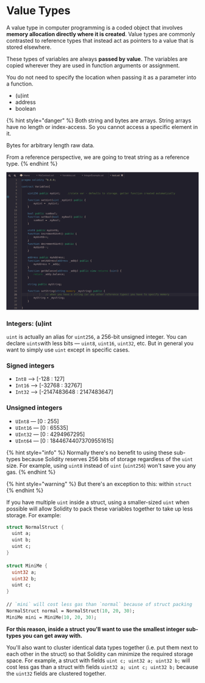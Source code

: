 # Value Types

A value type in computer programming is a coded object that involves **memory allocation directly where it is created**. Value types are commonly contrasted to reference types that instead act as pointers to a value that is stored elsewhere.

These types of variables are always **passed by value**. The variables are copied wherever they are used in function arguments or assignment.

You do not need to specify the location when passing it as a parameter into a function.

* (u)int
* address
* boolean

{% hint style="danger" %}
Both string and bytes are arrays. String arrays have no length or index-access. So you cannot access a specific element in it.

Bytes for arbitrary length raw data.

From a reference perspective, we are going to treat string as a reference type. &#x20;
{% endhint %}

![](<../../../.gitbook/assets/image (293).png>)

### Integers: (u)int

`uint` is actually an alias for `uint256`, a 256-bit unsigned integer. You can declare `uints`with less bits — `uint8`, `uint16`, `uint32`, etc. But in general you want to simply use `uint` except in specific cases.

### Signed integers

* `Int8` —>   \[-128 : 127]
* `Int16` —> \[-32768 : 32767]
* `Int32` —> \[-2147483648 : 2147483647]

### **Unsigned integers**

* `UInt8` — \[0 : 255]
* `UInt16` — \[0 : 65535]
* `UInt32` — \[0 : 4294967295]
* `UInt64` — \[0 : 18446744073709551615]

{% hint style="info" %}
Normally there's no benefit to using these sub-types because Solidity reserves 256 bits of storage regardless of the `uint` size. For example, using `uint8` instead of `uint` (`uint256`) won't save you any gas.
{% endhint %}

{% hint style="warning" %}
But there's an exception to this: within `struct`
{% endhint %}

If you have multiple `uint` inside a struct, using a smaller-sized `uint` when possible will allow Solidity to pack these variables together to take up less storage. For example:

```fsharp
struct NormalStruct {
  uint a;
  uint b;
  uint c;
}

struct MiniMe {
  uint32 a;
  uint32 b;
  uint c;
}

// `mini` will cost less gas than `normal` because of struct packing
NormalStruct normal = NormalStruct(10, 20, 30);
MiniMe mini = MiniMe(10, 20, 30); 
```

**For this reason, inside a struct you'll want to use the smallest integer sub-types you can get away with.**

&#x20;You'll also want to cluster identical data types together (i.e. put them next to each other in the struct) so that Solidity can minimize the required storage space. For example, a struct with fields `uint c; uint32 a; uint32 b;` will cost less gas than a struct with fields `uint32 a; uint c; uint32 b;` because the `uint32` fields are clustered together.

###
